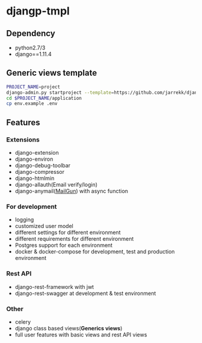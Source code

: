 # djangp-tmpl

## Dependency

* python2.7/3
* django==1.11.4

## Generic views template

``` bash
PROJECT_NAME=project
django-admin.py startproject --template=https://github.com/jarrekk/django-tmpl/archive/master.zip --extension=example,py,ini $PROJECT_NAME
cd $PROJECT_NAME/application
cp env.example .env
```

## Features

### Extensions

* django-extension
* django-environ
* django-debug-toolbar
* django-compressor
* django-htmlmin
* django-allauth(Email verify/login)
* django-anymail([MailGun](https://www.mailgun.com/)) with async function

### For development

* logging
* customized user model
* different settings for different environment
* different requirements for different environment
* Postgres support for each environment
* docker & docker-compose for development, test and production environment

### Rest API

* django-rest-framework with jwt
* django-rest-swagger at development & test environment

### Other

* celery
* django class based views(**Generics views**)
* full user features with basic views and rest API views
